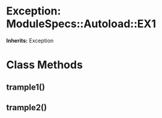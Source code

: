 # Exception: ModuleSpecs::Autoload::EX1
**Inherits:** Exception
    



# Class Methods
## trample1() [](#method-c-trample1)
## trample2() [](#method-c-trample2)

